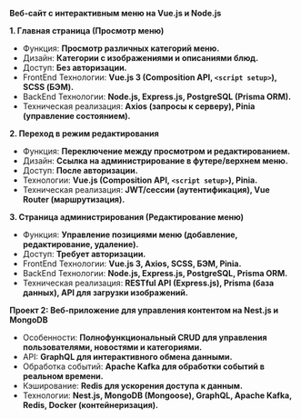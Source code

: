 **Веб-сайт с интерактивным меню на Vue.js и Node.js**

**1. Главная страница (Просмотр меню)**
- Функция: **Просмотр различных категорий меню.**
- Дизайн: **Категории с изображениями и описаниями блюд.**
- Доступ: **Без авторизации.**
- FrontEnd Технологии: **Vue.js 3 (Composition API, `<script setup>`), SCSS (БЭМ).**
- BackEnd Технологии: **Node.js, Express.js, PostgreSQL (Prisma ORM).**
- Техническая реализация: **Axios (запросы к серверу), Pinia (управление состоянием).**

**2. Переход в режим редактирования**
- Функция: **Переключение между просмотром и редактированием.**
- Дизайн: **Ссылка на администрирование в футере/верхнем меню.**
- Доступ: **После авторизации.**
- Технологии: **Vue.js (Composition API, `<script setup>`), Pinia.**
- Техническая реализация: **JWT/сессии (аутентификация), Vue Router (маршрутизация).**

**3. Страница администрирования (Редактирование меню)**
- Функция: **Управление позициями меню (добавление, редактирование, удаление).**
- Доступ: **Требует авторизации.**
- FrontEnd Технологии: **Vue.js 3, Axios, SCSS, БЭМ, Pinia.**
- BackEnd Технологии: **Node.js, Express.js, PostgreSQL, Prisma ORM.**
- Техническая реализация: **RESTful API (Express.js), Prisma (база данных), API для загрузки изображений.**

**Проект 2: Веб-приложение для управления контентом на Nest.js и MongoDB**
- Особенности: **Полнофункциональный CRUD для управления пользователями, новостями и категориями.**
- API: **GraphQL для интерактивного обмена данными.**
- Обработка событий: **Apache Kafka для обработки событий в реальном времени.**
- Кэширование: **Redis для ускорения доступа к данным.**
- Технологии: **Nest.js, MongoDB (Mongoose), GraphQL, Apache Kafka, Redis, Docker (контейнеризация).**
